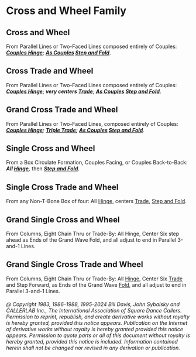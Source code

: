 
# Cross and Wheel Family

## Cross and Wheel

From Parallel Lines or Two-Faced Lines composed entirely of Couples:
***[Couples Hinge](../ms/hinge.md)***;
***[As Couples](../a1/as_couples.md) [Step and Fold](../c1/step_and_fold.md)***.

## Cross Trade and Wheel

From Parallel Lines or Two-Faced Lines composed entirely of Couples:
***[Couples Hinge](../ms/hinge.md)***;
***very centers [Trade](../b2/trade.md)***;
***[As Couples](../a1/as_couples.md) [Step and Fold](../c1/step_and_fold.md)***.

## Grand Cross Trade and Wheel

From Parallel Lines or Two-Faced Lines, composed entirely of Couples:
***[Couples Hinge](../ms/hinge.md);***
***[Triple Trade](../a1/triple_trade.md);***
***[As Couples](../a1/as_couples.md) [Step and Fold](../c1/step_and_fold.md)***.

## Single Cross and Wheel

From a Box Circulate Formation, Couples Facing, or Couples Back-to-Back:
***All [Hinge](../ms/hinge.md),***
then ***[Step and Fold](../c1/step_and_fold.md).***

## Single Cross Trade and Wheel

From any Non-T-Bone Box of four:
All [Hinge](../ms/hinge.md),
centers [Trade](../b2/trade.md),
[Step and Fold](../c1/step_and_fold.md).

## Grand Single Cross and Wheel

From Columns, Eight Chain Thru or Trade-By: All Hinge, Center Six step ahead
as Ends of the Grand Wave Fold, and all adjust to end in Parallel 3-and-1 Lines.

## Grand Single Cross Trade and Wheel

From Columns, Eight Chain Thru or Trade-By:
All [Hinge](../ms/hinge.md),
Center Six [Trade](../b2/trade.md) and
Step Forward, as Ends of the Grand Wave [Fold](../ms/fold.md),
and all adjust to end in Parallel 3-and-1 Lines.

###### @ Copyright 1983, 1986-1988, 1995-2024 Bill Davis, John Sybalsky and CALLERLAB Inc., The International Association of Square Dance Callers. Permission to reprint, republish, and create derivative works without royalty is hereby granted, provided this notice appears. Publication on the Internet of derivative works without royalty is hereby granted provided this notice appears. Permission to quote parts or all of this document without royalty is hereby granted, provided this notice is included. Information contained herein shall not be changed nor revised in any derivation or publication.

<!-- Parts
CrossandWheel1
CrossandWheel2
CrossTradeandWheel1
CrossTradeandWheel2
CrossTradeandWheel3
GrandCrossTradeandWheel1
GrandCrossTradeandWheel2
GrandCrossTradeandWheel3
SingleCrossandWheel1
SingleCrossandWheel2
-->